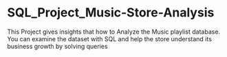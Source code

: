 # SQL_Project_Music-Store-Analysis

This Project gives insights that how to Analyze the Music playlist database.
You can examine the dataset with SQL and help
the store understand its business growth by solving queries
